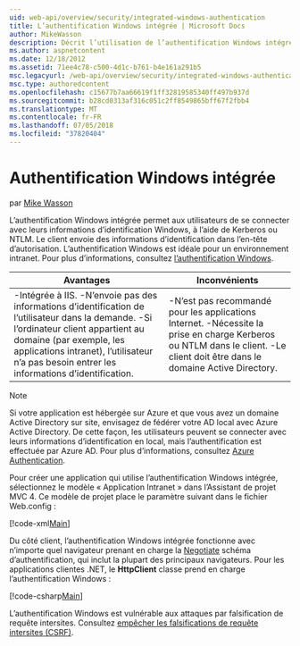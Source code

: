 ```yaml
---
uid: web-api/overview/security/integrated-windows-authentication
title: L’authentification Windows intégrée | Microsoft Docs
author: MikeWasson
description: Décrit l’utilisation de l’authentification Windows intégrée dans l’API Web ASP.NET.
ms.author: aspnetcontent
ms.date: 12/18/2012
ms.assetid: 71ee4c78-c500-4d1c-b761-b4e161a291b5
msc.legacyurl: /web-api/overview/security/integrated-windows-authentication
msc.type: authoredcontent
ms.openlocfilehash: c15677b7aa66619f1ff32819585340ff497b937d
ms.sourcegitcommit: b28cd0313af316c051c2ff8549865bff67f2fbb4
ms.translationtype: MT
ms.contentlocale: fr-FR
ms.lasthandoff: 07/05/2018
ms.locfileid: "37820404"
---
```

<a name="integrated-windows-authentication"></a>Authentification Windows intégrée
====================
par [Mike Wasson](https://github.com/MikeWasson)

L’authentification Windows intégrée permet aux utilisateurs de se connecter avec leurs informations d’identification Windows, à l’aide de Kerberos ou NTLM. Le client envoie des informations d’identification dans l’en-tête d’autorisation. L’authentification Windows est idéale pour un environnement intranet. Pour plus d’informations, consultez [l’authentification Windows](https://www.iis.net/configreference/system.webserver/security/authentication/windowsauthentication).

| Avantages | Inconvénients |
| --- | --- |
| -Intégrée à IIS. -N’envoie pas des informations d’identification de l’utilisateur dans la demande. -Si l’ordinateur client appartient au domaine (par exemple, les applications intranet), l’utilisateur n’a pas besoin entrer les informations d’identification. | -N’est pas recommandé pour les applications Internet. -Nécessite la prise en charge Kerberos ou NTLM dans le client. -Le client doit être dans le domaine Active Directory. |

> [!NOTE]
> Si votre application est hébergée sur Azure et que vous avez un domaine Active Directory sur site, envisagez de fédérer votre AD local avec Azure Active Directory. De cette façon, les utilisateurs peuvent se connecter avec leurs informations d’identification en local, mais l’authentification est effectuée par Azure AD. Pour plus d’informations, consultez [Azure Authentication](../../../visual-studio/overview/2012/windows-azure-authentication.md).


Pour créer une application qui utilise l’authentification Windows intégrée, sélectionnez le modèle « Application Intranet » dans l’Assistant de projet MVC 4. Ce modèle de projet place le paramètre suivant dans le fichier Web.config :

[!code-xml[Main](integrated-windows-authentication/samples/sample1.xml)]

Du côté client, l’authentification Windows intégrée fonctionne avec n’importe quel navigateur prenant en charge la [Negotiate](http://www.ietf.org/rfc/rfc4559.txt) schéma d’authentification, qui inclut la plupart des principaux navigateurs. Pour les applications clientes .NET, le **HttpClient** classe prend en charge l’authentification Windows :

[!code-csharp[Main](integrated-windows-authentication/samples/sample2.cs)]

L’authentification Windows est vulnérable aux attaques par falsification de requête intersites. Consultez [empêcher les falsifications de requête intersites (CSRF)](preventing-cross-site-request-forgery-csrf-attacks.md).
